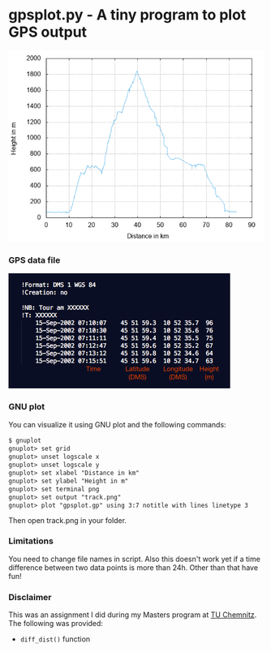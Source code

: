 # gpsplot.py - A tiny program to plot GPS output

![GNUplot 5 output file](https://github.com/obitech/gpsplot/blob/master/track.png)

### GPS data file
![GPS data](https://github.com/obitech/gpsplot/blob/master/info.png)

### GNU plot
You can visualize it using GNU plot and the following commands:
```gnuplot
$ gnuplot
gnuplot> set grid
gnuplot> unset logscale x
gnuplot> unset logscale y
gnuplot> set xlabel "Distance in km"
gnuplot> set ylabel "Height in m"
gnuplot> set terminal png
gnuplot> set output "track.png"
gnuplot> plot "gpsplot.gp" using 3:7 notitle with lines linetype 3
```
Then open track.png in your folder.

### Limitations
You need to change file names in script. Also this doesn't work yet if a time difference between two data points is more than 24h.  Other than that have fun!

### Disclaimer
This was an assignment I did during my Masters program at [TU Chemnitz](https://www.tu-chemnitz.de/index.html.en "Technical University Chemnitz"). The following was provided:

* `diff_dist()` function
